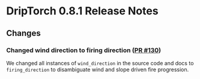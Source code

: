 # DripTorch 0.8.1 Release Notes

## Changes

### Changed wind direction to firing direction ([PR #130](https://github.com/silvxlabs/DripTorch/pull/130))

We changed all instances of `wind_direction` in the source code and docs to
`firing_direction` to disambiguate wind and slope driven fire progression.

